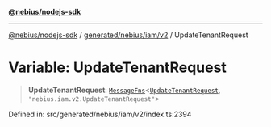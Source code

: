 [**@nebius/nodejs-sdk**](../../../../../README.md)

---

[@nebius/nodejs-sdk](../../../../../README.md) / [generated/nebius/iam/v2](../README.md) / UpdateTenantRequest

# Variable: UpdateTenantRequest

> **UpdateTenantRequest**: [`MessageFns`](../../../../../runtime/protos/core/interfaces/MessageFns.md)\<[`UpdateTenantRequest`](../interfaces/UpdateTenantRequest.md), `"nebius.iam.v2.UpdateTenantRequest"`\>

Defined in: src/generated/nebius/iam/v2/index.ts:2394
